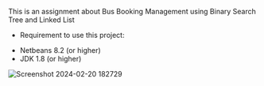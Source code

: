 This is an assignment about Bus Booking Management using Binary Search Tree and Linked List

- Requirement to use this project:
+ Netbeans 8.2 (or higher)
+ JDK 1.8 (or higher)

![Screenshot 2024-02-20 182729](https://github.com/huydangluocga/CSD201/assets/133862381/c1ecf4bf-fa4f-4e57-b9ae-ab5314086672)
